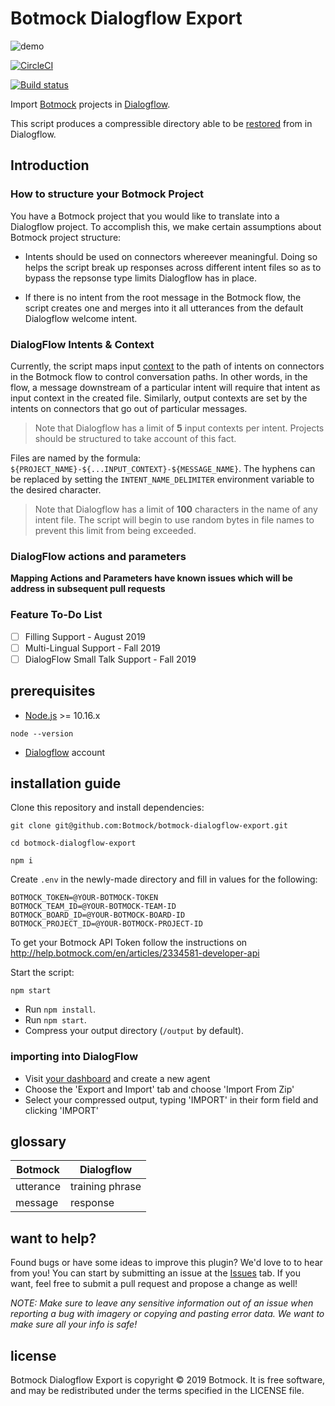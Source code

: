 # Botmock Dialogflow Export

![demo](https://i.imgur.com/xlwqGgY.gifv)

[![CircleCI](https://circleci.com/gh/Botmock/botmock-dialogflow-export.svg?style=svg)](https://circleci.com/gh/Botmock/botmock-dialogflow-export)

[![Build status](https://ci.appveyor.com/api/projects/status/40b85tj9tbyqb6c0?svg=true)](https://ci.appveyor.com/project/nonnontrivial/botmock-dialogflow-export)

Import [Botmock](https://botmock.com) projects in [Dialogflow](https://console.dialogflow.com/).

This script produces a compressible directory able to be [restored](https://cloud.google.com/dialogflow/docs/agents-settings) from in Dialogflow.

## Introduction

### How to structure your Botmock Project

You have a Botmock project that you would like to translate into a Dialogflow project.
To accomplish this, we make certain assumptions about Botmock project structure:

- Intents should be used on connectors whereever meaningful. Doing so helps the script break
  up responses across different intent files so as to bypass the repsonse type limits Dialogflow
  has in place.

- If there is no intent from the root message in the Botmock flow, the script creates one and
  merges into it all utterances from the default Dialogflow welcome intent.

### DialogFlow Intents & Context

Currently, the script maps input [context](https://cloud.google.com/dialogflow/docs/contexts-input-output) to the path of intents on connectors
in the Botmock flow to control conversation paths. In other words, in the flow, a message downstream of a particular intent will require that
intent as input context in the created file. Similarly, output contexts are set by the intents on connectors that go out of particular messages.

> Note that Dialogflow has a limit of **5** input contexts per intent. Projects should be structured to take account of this fact.

Files are named by the formula: `${PROJECT_NAME}-${...INPUT_CONTEXT}-${MESSAGE_NAME}`.
The hyphens can be replaced by setting the `INTENT_NAME_DELIMITER` environment variable to the desired character.

> Note that Dialogflow has a limit of **100** characters in the name of any intent file. The script will begin to use random bytes in file names to prevent this limit from being exceeded.

### DialogFlow actions and parameters

**Mapping Actions and Parameters have known issues which will be address in subsequent pull requests**

### Feature To-Do List

- [ ] Filling Support - August 2019
- [ ] Multi-Lingual Support - Fall 2019
- [ ] DialogFlow Small Talk Support - Fall 2019

## prerequisites

- [Node.js](https://nodejs.org/en/) >= 10.16.x

```shell
node --version
```

- [Dialogflow](https://console.dialogflow.com) account

## installation guide

Clone this repository and install dependencies:

```shell
git clone git@github.com:Botmock/botmock-dialogflow-export.git

cd botmock-dialogflow-export

npm i
```

Create `.env` in the newly-made directory and fill in values for the following:

```shell
BOTMOCK_TOKEN=@YOUR-BOTMOCK-TOKEN
BOTMOCK_TEAM_ID=@YOUR-BOTMOCK-TEAM-ID
BOTMOCK_BOARD_ID=@YOUR-BOTMOCK-BOARD-ID
BOTMOCK_PROJECT_ID=@YOUR-BOTMOCK-PROJECT-ID
```

To get your Botmock API Token follow the instructions on http://help.botmock.com/en/articles/2334581-developer-api

Start the script:

```shell
npm start
```

- Run `npm install`.
- Run `npm start`.
- Compress your output directory (`/output` by default).

### importing into DialogFlow

- Visit [your dashboard](console.dialogflow.com) and create a new agent
- Choose the 'Export and Import' tab and choose 'Import From Zip'
- Select your compressed output, typing 'IMPORT' in their form field and clicking 'IMPORT'

## glossary

| **Botmock** | **Dialogflow**  |
| ----------- | --------------- |
| utterance   | training phrase |
| message     | response        |

## want to help?

Found bugs or have some ideas to improve this plugin? We'd love to to hear from you! You can start by submitting an issue at the [Issues](https://github.com/Botmock/botmock-dialogflow-export/issues) tab. If you want, feel free to submit a pull request and propose a change as well!

_NOTE: Make sure to leave any sensitive information out of an issue when reporting a bug with imagery or copying and pasting error data. We want to make sure all your info is safe!_

## license

Botmock Dialogflow Export is copyright © 2019 Botmock. It is free software, and may be redistributed under the terms specified in the LICENSE file.
